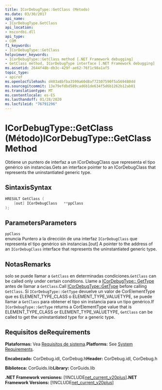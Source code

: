 ```yaml
---
title: ICorDebugType::GetClass (Método)
ms.date: 03/30/2017
api_name:
- ICorDebugType.GetClass
api_location:
- mscordbi.dll
api_type:
- COM
f1_keywords:
- ICorDebugType::GetClass
helpviewer_keywords:
- ICorDebugType::GetClass method [.NET Framework debugging]
- GetClass method, ICorDebugType interface [.NET Framework debugging]
ms.assetid: 2644f48b-db3c-429f-ae62-76f1c98a1af5
topic_type:
- apiref
ms.openlocfilehash: d403a8bfba3599a60d8af72307590f5a569480dd
ms.sourcegitcommit: 13e79efdbd589cad6b1de634f5d6b1262b12ab01
ms.translationtype: MT
ms.contentlocale: es-ES
ms.lasthandoff: 01/28/2020
ms.locfileid: "76791296"
---
```

# <a name="icordebugtypegetclass-method"></a><span data-ttu-id="4bc69-102">ICorDebugType::GetClass (Método)</span><span class="sxs-lookup"><span data-stu-id="4bc69-102">ICorDebugType::GetClass Method</span></span>
<span data-ttu-id="4bc69-103">Obtiene un puntero de interfaz a un ICorDebugClass que representa el tipo genérico sin instancias.</span><span class="sxs-lookup"><span data-stu-id="4bc69-103">Gets an interface pointer to an ICorDebugClass that represents the uninstantiated generic type.</span></span>  
  
## <a name="syntax"></a><span data-ttu-id="4bc69-104">Sintaxis</span><span class="sxs-lookup"><span data-stu-id="4bc69-104">Syntax</span></span>  
  
```cpp  
HRESULT GetClass (  
    [out] ICorDebugClass   **ppClass  
);  
```  
  
## <a name="parameters"></a><span data-ttu-id="4bc69-105">Parameters</span><span class="sxs-lookup"><span data-stu-id="4bc69-105">Parameters</span></span>  
 `ppClass`  
 <span data-ttu-id="4bc69-106">enuncia Puntero a la dirección de una interfaz `ICorDebugClass` que representa el tipo genérico sin instancias.</span><span class="sxs-lookup"><span data-stu-id="4bc69-106">[out] A pointer to the address of an `ICorDebugClass` interface that represents the uninstantiated generic type.</span></span>  
  
## <a name="remarks"></a><span data-ttu-id="4bc69-107">Notas</span><span class="sxs-lookup"><span data-stu-id="4bc69-107">Remarks</span></span>  
 <span data-ttu-id="4bc69-108">solo se puede llamar a `GetClass` en determinadas condiciones.</span><span class="sxs-lookup"><span data-stu-id="4bc69-108">`GetClass` can be called only under certain conditions.</span></span> <span data-ttu-id="4bc69-109">Llame a [ICorDebugType:: GetType](icordebugtype-gettype-method.md) antes de llamar a `GetClass`.</span><span class="sxs-lookup"><span data-stu-id="4bc69-109">Call [ICorDebugType::GetType](icordebugtype-gettype-method.md) before calling `GetClass`.</span></span> <span data-ttu-id="4bc69-110">Si `ICorDebugType::GetType` devuelve un valor de CorElementType que es ELEMENT_TYPE_CLASS o ELEMENT_TYPE_VALUETYPE, se puede llamar a `GetClass` para obtener el tipo sin instancia para un tipo genérico.</span><span class="sxs-lookup"><span data-stu-id="4bc69-110">If `ICorDebugType::GetType` returns a CorElementType value that is ELEMENT_TYPE_CLASS or ELEMENT_TYPE_VALUETYPE, `GetClass` can be called to get the uninstantiated type for a generic type.</span></span>  
  
## <a name="requirements"></a><span data-ttu-id="4bc69-111">Requisitos de</span><span class="sxs-lookup"><span data-stu-id="4bc69-111">Requirements</span></span>  
 <span data-ttu-id="4bc69-112">**Plataformas:** Vea [Requisitos de sistema](../../../../docs/framework/get-started/system-requirements.md).</span><span class="sxs-lookup"><span data-stu-id="4bc69-112">**Platforms:** See [System Requirements](../../../../docs/framework/get-started/system-requirements.md).</span></span>  
  
 <span data-ttu-id="4bc69-113">**Encabezado:** CorDebug.idl, CorDebug.h</span><span class="sxs-lookup"><span data-stu-id="4bc69-113">**Header:** CorDebug.idl, CorDebug.h</span></span>  
  
 <span data-ttu-id="4bc69-114">**Biblioteca:** CorGuids.lib</span><span class="sxs-lookup"><span data-stu-id="4bc69-114">**Library:** CorGuids.lib</span></span>  
  
 <span data-ttu-id="4bc69-115">**.NET Framework versiones:** [!INCLUDE[net_current_v20plus](../../../../includes/net-current-v20plus-md.md)]</span><span class="sxs-lookup"><span data-stu-id="4bc69-115">**.NET Framework Versions:** [!INCLUDE[net_current_v20plus](../../../../includes/net-current-v20plus-md.md)]</span></span>
